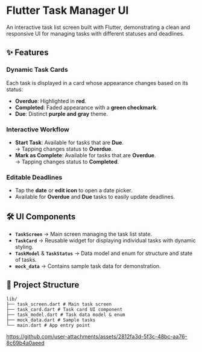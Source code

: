 # Flutter Task Manager UI

An interactive task list screen built with Flutter, demonstrating a clean and responsive UI for managing tasks with different statuses and deadlines.

## ✨ Features

### Dynamic Task Cards
Each task is displayed in a card whose appearance changes based on its status:

- **Overdue**: Highlighted in **red**.
- **Completed**: Faded appearance with a **green checkmark**.
- **Due**: Distinct **purple and gray** theme.

### Interactive Workflow
- **Start Task**: Available for tasks that are **Due**.  
  → Tapping changes status to **Overdue**.
- **Mark as Complete**: Available for tasks that are **Overdue**.  
  → Tapping changes status to **Completed**.

### Editable Deadlines
- Tap the **date** or **edit icon** to open a date picker.
- Available for **Overdue** and **Due** tasks to easily update deadlines.

## 🛠 UI Components

- **`TaskScreen`** → Main screen managing the task list state.
- **`TaskCard`** → Reusable widget for displaying individual tasks with dynamic styling.
- **`TaskModel`** & **`TaskStatus`** → Data model and enum for structure and state of tasks.
- **`mock_data`** → Contains sample task data for demonstration.

## 📂 Project Structure
```
lib/
├── task_screen.dart # Main task screen
├── task_card.dart # Task card UI component
├── task_model.dart # Task data model & enum
├── mock_data.dart # Sample tasks
└── main.dart # App entry point
```

https://github.com/user-attachments/assets/2812fa3d-5f3c-48bc-aa76-8c69b4a0aeed


